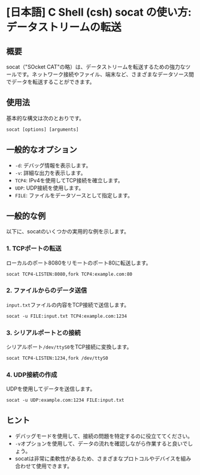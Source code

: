# [日本語] C Shell (csh) socat の使い方: データストリームの転送

## 概要
socat（"SOcket CAT"の略）は、データストリームを転送するための強力なツールです。ネットワーク接続やファイル、端末など、さまざまなデータソース間でデータを転送することができます。

## 使用法
基本的な構文は次のとおりです。

```csh
socat [options] [arguments]
```

## 一般的なオプション
- `-d`: デバッグ情報を表示します。
- `-v`: 詳細な出力を表示します。
- `TCP4`: IPv4を使用してTCP接続を確立します。
- `UDP`: UDP接続を使用します。
- `FILE`: ファイルをデータソースとして指定します。

## 一般的な例
以下に、socatのいくつかの実用的な例を示します。

### 1. TCPポートの転送
ローカルのポート8080をリモートのポート80に転送します。

```csh
socat TCP4-LISTEN:8080,fork TCP4:example.com:80
```

### 2. ファイルからのデータ送信
`input.txt`ファイルの内容をTCP接続で送信します。

```csh
socat -u FILE:input.txt TCP4:example.com:1234
```

### 3. シリアルポートとの接続
シリアルポート`/dev/ttyS0`をTCP接続に変換します。

```csh
socat TCP4-LISTEN:1234,fork /dev/ttyS0
```

### 4. UDP接続の作成
UDPを使用してデータを送信します。

```csh
socat -u UDP:example.com:1234 FILE:input.txt
```

## ヒント
- デバッグモードを使用して、接続の問題を特定するのに役立ててください。
- `-v`オプションを使用して、データの流れを確認しながら作業すると良いでしょう。
- socatは非常に柔軟性があるため、さまざまなプロトコルやデバイスを組み合わせて使用できます。